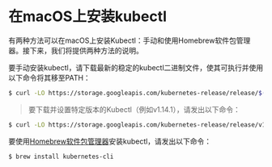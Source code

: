 # 在macOS上安装kubectl

有两种方法可以在macOS上安装Kubectl：手动和使用Homebrew软件包管理器。接下来，我们将提供两种方法的说明。

要手动安装kubectl，请下载最新的稳定的kubectl二进制文件，使其可执行并使用以下命令将其移至PATH：

```bash
$ curl -LO https://storage.googleapis.com/kubernetes-release/release/$(curl -s https://storage.googleapis.com/kubernetes-release/release/stable.txt)/bin/darwin/amd64/kubectl && chmod +x kubectl && sudo mv kubectl /usr/local/bin/
```

> 要下载并设置特定版本的Kubectl（例如v1.14.1），请发出以下命令：

```bash
$ curl -LO https://storage.googleapis.com/kubernetes-release/release/v1.14.1/bin/darwin/amd64/kubectl && chmod +x kubectl && sudo mv kubectl /usr/local/bin/
```

要使用[Homebrew软件包管理器](https://brew.sh/)安装kubectl，请发出以下命令：

```bash
$ brew install kubernetes-cli
```



